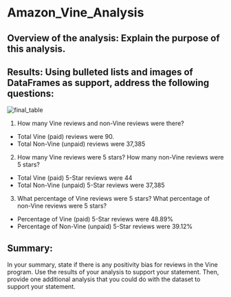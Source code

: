 # Amazon_Vine_Analysis

## Overview of the analysis: Explain the purpose of this analysis.

## Results: Using bulleted lists and images of DataFrames as support, address the following questions:
![final_table](https://user-images.githubusercontent.com/27740513/148696554-e96f276b-3ef5-4dec-8c3e-7921113cc2b3.png)

1. How many Vine reviews and non-Vine reviews were there?
- Total Vine (paid) reviews were 90.
- Total Non-Vine (unpaid) reviews were 37,385
2. How many Vine reviews were 5 stars? How many non-Vine reviews were 5 stars?
- Total Vine (paid) 5-Star reviews were 44
- Total Non-Vine (unpaid) 5-Star reviews were 37,385
3. What percentage of Vine reviews were 5 stars? What percentage of non-Vine reviews were 5 stars?
- Percentage of Vine (paid) 5-Star reviews were 48.89%
- Percentage of Non-Vine (unpaid) 5-Star reviews were 39.12%

## Summary:

In your summary, state if there is any positivity bias for reviews in the Vine program. Use the results of your analysis to support your statement. Then, provide one additional analysis that you could do with the dataset to support your statement.
